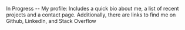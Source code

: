 In Progress -- My profile: Includes a quick bio about me, a list of recent projects and a contact page.  Additionally, there are links to find me on Github, LinkedIn, and Stack Overflow